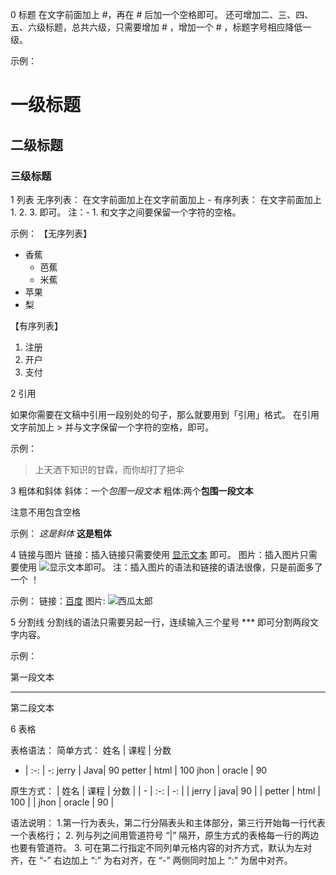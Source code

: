 0 标题
在文字前面加上 #，再在 # 后加一个空格即可。
还可增加二、三、四、五、六级标题，总共六级，只需要增加 # ，增加一个 # ，标题字号相应降低一级。

示例：
# 一级标题
## 二级标题
### 三级标题

1 列表
无序列表：
在文字前面加上在文字前面加上 - 
有序列表：
在文字前面加上 1. 2. 3. 即可。
注：- 1. 和文字之间要保留一个字符的空格。

示例：
【无序列表】
- 香蕉
	- 芭蕉
	- 米蕉
- 苹果
- 梨

【有序列表】
1. 注册
2. 开户
3. 支付

2 引用

如果你需要在文稿中引用一段别处的句子，那么就要用到「引用」格式。
在引用文字前加上 > 并与文字保留一个字符的空格，即可。

示例：
> 上天洒下知识的甘霖，而你却打了把伞


3 粗体和斜体
斜体：一个*包围一段文本*
粗体:两个**包围一段文本**

注意不用包含空格

示例：
*这是斜体*
**这是粗体**



4 链接与图片
链接：插入链接只需要使用 [显示文本](链接地址) 即可。
图片：插入图片只需要使用 ![显示文本](图片链接地址)即可。
注：插入图片的语法和链接的语法很像，只是前面多了一个 ！

示例：
链接：[百度](http://www.baidu.com)
图片: ![西瓜太郎](http://aa.jerry.com/xigua.jpg)

5 分割线
分割线的语法只需要另起一行，连续输入三个星号 *** 即可分割两段文字内容。

示例：

第一段文本
***
第二段文本


6 表格

表格语法：
简单方式：
姓名 | 课程 | 分数 
- | :-: | -: 
jerry | Java| 90 
petter | html | 100 
jhon | oracle | 90

原生方式：
| 姓名 | 课程 | 分数 | 
| - | :-: | -: | 
| jerry | java| 90 | 
| petter | html | 100 | 
| jhon | oracle | 90 |

语法说明：
1.第一行为表头，第二行分隔表头和主体部分，第三行开始每一行代表一个表格行； 
2. 列与列之间用管道符号 “|” 隔开，原生方式的表格每一行的两边也要有管道符。 
3. 可在第二行指定不同列单元格内容的对齐方式，默认为左对齐，在 “-” 右边加上 “:” 为右对齐，在 “-” 两侧同时加上 “:” 为居中对齐。
